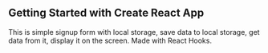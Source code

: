 ## Getting Started with Create React App

This is simple signup form with local storage, save data to local storage, get data from it, display it on the screen. Made with React Hooks. 
